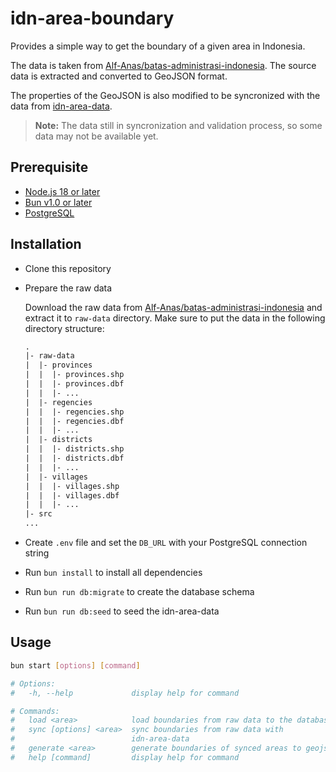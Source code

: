 # idn-area-boundary

Provides a simple way to get the boundary of a given area in Indonesia.

The data is taken from [Alf-Anas/batas-administrasi-indonesia][1]. The source data is extracted and converted to GeoJSON format.

The properties of the GeoJSON is also modified to be syncronized with the data from [idn-area-data](https://github.com/fityannugroho/idn-area-data).

> **Note:** The data still in syncronization and validation process, so some data may not be available yet.

## Prerequisite

- [Node.js 18 or later](https://nodejs.org/en/download/)
- [Bun v1.0 or later](https://bun.sh)
- [PostgreSQL](https://www.postgresql.org/download/)

## Installation

- Clone this repository
- Prepare the raw data

  Download the raw data from [Alf-Anas/batas-administrasi-indonesia][1] and extract it to `raw-data` directory. Make sure to put the data in the following directory structure:

  ```txt
  .
  |- raw-data
  |  |- provinces
  |  |  |- provinces.shp
  |  |  |- provinces.dbf
  |  |  |- ...
  |  |- regencies
  |  |  |- regencies.shp
  |  |  |- regencies.dbf
  |  |  |- ...
  |  |- districts
  |  |  |- districts.shp
  |  |  |- districts.dbf
  |  |  |- ...
  |  |- villages
  |  |  |- villages.shp
  |  |  |- villages.dbf
  |  |  |- ...
  |- src
  ...
  ```

- Create `.env` file and set the `DB_URL` with your PostgreSQL connection string
- Run `bun install` to install all dependencies
- Run `bun run db:migrate` to create the database schema
- Run `bun run db:seed` to seed the idn-area-data

## Usage

```sh
bun start [options] [command]

# Options:
#   -h, --help             display help for command

# Commands:
#   load <area>            load boundaries from raw data to the database
#   sync [options] <area>  sync boundaries from raw data with
#                          idn-area-data
#   generate <area>        generate boundaries of synced areas to geojson files
#   help [command]         display help for command
```

[1]: https://github.com/Alf-Anas/batas-administrasi-indonesia
